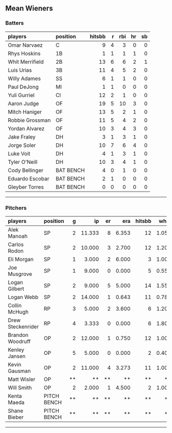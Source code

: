 ## Mean Wieners

### Batters

 
|players         |position  | hitsbb|  r| rbi| hr| sb| 
|:---------------|:---------|------:|--:|---:|--:|--:| 
|Omar Narvaez    |C         |      9|  4|   3|  0|  0| 
|Rhys Hoskins    |1B        |      1|  1|   1|  1|  0| 
|Whit Merrifield |2B        |     13|  6|   6|  2|  1| 
|Luis Urias      |3B        |     11|  4|   5|  2|  0| 
|Willy Adames    |SS        |      6|  1|   1|  0|  0| 
|Paul DeJong     |MI        |      1|  1|   0|  0|  0| 
|Yuli Gurriel    |CI        |     12|  2|   1|  0|  0| 
|Aaron Judge     |OF        |     19|  5|  10|  3|  0| 
|Mitch Haniger   |OF        |     13|  5|   2|  1|  0| 
|Robbie Grossman |OF        |     11|  5|   4|  2|  0| 
|Yordan Alvarez  |OF        |     10|  3|   4|  3|  0| 
|Jake Fraley     |DH        |      3|  1|   3|  1|  0| 
|Jorge Soler     |DH        |     10|  7|   6|  4|  0| 
|Luke Voit       |DH        |      4|  1|   3|  1|  0| 
|Tyler O'Neill   |DH        |     10|  3|   4|  1|  0| 
|Cody Bellinger  |BAT BENCH |      4|  0|   1|  0|  0| 
|Eduardo Escobar |BAT BENCH |      2|  1|   0|  0|  0| 
|Gleyber Torres  |BAT BENCH |      0|  0|   0|  0|  0| 

* * *

### Pitchers

 
|players           |position    |  g|     ip| er|   era| hitsbb|  whip| so|  w| sv| 
|:-----------------|:-----------|--:|------:|--:|-----:|------:|-----:|--:|--:|--:| 
|Alek Manoah       |SP          |  2| 11.333|  8| 6.353|     12| 1.059| 10|  0|  0| 
|Carlos Rodon      |SP          |  2| 10.000|  3| 2.700|     12| 1.200|  8|  2|  0| 
|Eli Morgan        |SP          |  1|  3.000|  2| 6.000|      3| 1.000|  3|  0|  0| 
|Joe Musgrove      |SP          |  1|  9.000|  0| 0.000|      5| 0.556|  9|  1|  0| 
|Logan Gilbert     |SP          |  2|  9.000|  5| 5.000|     14| 1.556|  9|  0|  0| 
|Logan Webb        |SP          |  2| 14.000|  1| 0.643|     11| 0.786| 16|  1|  0| 
|Collin McHugh     |RP          |  3|  5.000|  2| 3.600|      6| 1.200|  2|  1|  0| 
|Drew Steckenrider |RP          |  4|  3.333|  0| 0.000|      6| 1.800|  0|  0|  1| 
|Brandon Woodruff  |OP          |  2| 12.000|  1| 0.750|     12| 1.000| 18|  2|  0| 
|Kenley Jansen     |OP          |  5|  5.000|  0| 0.000|      2| 0.400|  5|  0|  2| 
|Kevin Gausman     |OP          |  2| 11.000|  4| 3.273|     11| 1.000|  9|  0|  0| 
|Matt Wisler       |OP          | **|     **| **|    **|     **|    **| **| **| **| 
|Will Smith        |OP          |  2|  2.000|  1| 4.500|      2| 1.000|  2|  0|  2| 
|Kenta Maeda       |PITCH BENCH | **|     **| **|    **|     **|    **| **| **| **| 
|Shane Bieber      |PITCH BENCH | **|     **| **|    **|     **|    **| **| **| **| 


* * *


